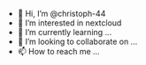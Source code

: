 - 👋 Hi, I’m @christoph-44
- 👀 I’m interested in nextcloud
- 🌱 I’m currently learning ...
- 💞️ I’m looking to collaborate on ...
- 📫 How to reach me ...

<!---
christoph-44/christoph-44 is a ✨ special ✨ repository because its `README.md` (this file) appears on your GitHub profile.
You can click the Preview link to take a look at your changes.
--->
